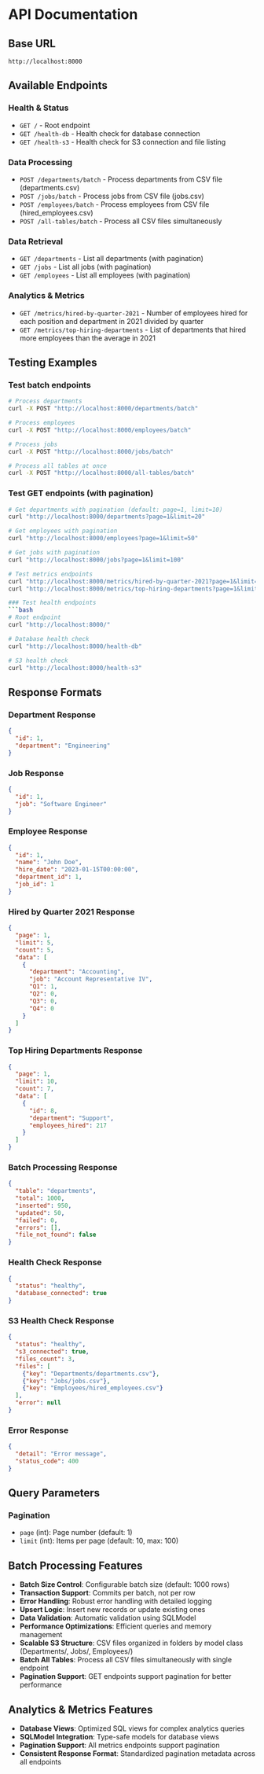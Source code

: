 # API Documentation

## Base URL
```
http://localhost:8000
```

## Available Endpoints

### Health & Status
- `GET /` - Root endpoint
- `GET /health-db` - Health check for database connection
- `GET /health-s3` - Health check for S3 connection and file listing

### Data Processing
- `POST /departments/batch` - Process departments from CSV file (departments.csv)
- `POST /jobs/batch` - Process jobs from CSV file (jobs.csv)
- `POST /employees/batch` - Process employees from CSV file (hired_employees.csv)
- `POST /all-tables/batch` - Process all CSV files simultaneously

### Data Retrieval
- `GET /departments` - List all departments (with pagination)
- `GET /jobs` - List all jobs (with pagination)
- `GET /employees` - List all employees (with pagination)

### Analytics & Metrics
- `GET /metrics/hired-by-quarter-2021` - Number of employees hired for each position and department in 2021 divided by quarter
- `GET /metrics/top-hiring-departments` - List of departments that hired more employees than the average in 2021

## Testing Examples

### Test batch endpoints
```bash
# Process departments
curl -X POST "http://localhost:8000/departments/batch"

# Process employees
curl -X POST "http://localhost:8000/employees/batch"

# Process jobs
curl -X POST "http://localhost:8000/jobs/batch"

# Process all tables at once
curl -X POST "http://localhost:8000/all-tables/batch"
```

### Test GET endpoints (with pagination)
```bash
# Get departments with pagination (default: page=1, limit=10)
curl "http://localhost:8000/departments?page=1&limit=20"

# Get employees with pagination
curl "http://localhost:8000/employees?page=1&limit=50"

# Get jobs with pagination
curl "http://localhost:8000/jobs?page=1&limit=100"

# Test metrics endpoints
curl "http://localhost:8000/metrics/hired-by-quarter-2021?page=1&limit=5"
curl "http://localhost:8000/metrics/top-hiring-departments?page=1&limit=10"

### Test health endpoints
```bash
# Root endpoint
curl "http://localhost:8000/"

# Database health check
curl "http://localhost:8000/health-db"

# S3 health check
curl "http://localhost:8000/health-s3"
```

## Response Formats

### Department Response
```json
{
  "id": 1,
  "department": "Engineering"
}
```

### Job Response
```json
{
  "id": 1,
  "job": "Software Engineer"
}
```

### Employee Response
```json
{
  "id": 1,
  "name": "John Doe",
  "hire_date": "2023-01-15T00:00:00",
  "department_id": 1,
  "job_id": 1
}
```

### Hired by Quarter 2021 Response
```json
{
  "page": 1,
  "limit": 5,
  "count": 5,
  "data": [
    {
      "department": "Accounting",
      "job": "Account Representative IV",
      "Q1": 1,
      "Q2": 0,
      "Q3": 0,
      "Q4": 0
    }
  ]
}
```

### Top Hiring Departments Response
```json
{
  "page": 1,
  "limit": 10,
  "count": 7,
  "data": [
    {
      "id": 8,
      "department": "Support",
      "employees_hired": 217
    }
  ]
}
```

### Batch Processing Response
```json
{
  "table": "departments",
  "total": 1000,
  "inserted": 950,
  "updated": 50,
  "failed": 0,
  "errors": [],
  "file_not_found": false
}
```

### Health Check Response
```json
{
  "status": "healthy",
  "database_connected": true
}
```

### S3 Health Check Response
```json
{
  "status": "healthy",
  "s3_connected": true,
  "files_count": 3,
  "files": [
    {"key": "Departments/departments.csv"},
    {"key": "Jobs/jobs.csv"},
    {"key": "Employees/hired_employees.csv"}
  ],
  "error": null
}
```

### Error Response
```json
{
  "detail": "Error message",
  "status_code": 400
}
```

## Query Parameters

### Pagination
- `page` (int): Page number (default: 1)
- `limit` (int): Items per page (default: 10, max: 100)

## Batch Processing Features

- **Batch Size Control**: Configurable batch size (default: 1000 rows)
- **Transaction Support**: Commits per batch, not per row
- **Error Handling**: Robust error handling with detailed logging
- **Upsert Logic**: Insert new records or update existing ones
- **Data Validation**: Automatic validation using SQLModel
- **Performance Optimizations**: Efficient queries and memory management
- **Scalable S3 Structure**: CSV files organized in folders by model class (Departments/, Jobs/, Employees/)
- **Batch All Tables**: Process all CSV files simultaneously with single endpoint
- **Pagination Support**: GET endpoints support pagination for better performance

## Analytics & Metrics Features

- **Database Views**: Optimized SQL views for complex analytics queries
- **SQLModel Integration**: Type-safe models for database views
- **Pagination Support**: All metrics endpoints support pagination
- **Consistent Response Format**: Standardized pagination metadata across all endpoints 